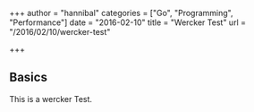 +++
author = "hannibal"
categories = ["Go", "Programming", "Performance"]
date = "2016-02-10"
title = "Wercker Test"
url = "/2016/02/10/wercker-test"

+++

Basics
------

This is a wercker Test.
